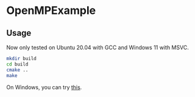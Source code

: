 # OpenMPExample

## Usage

Now only tested on Ubuntu 20.04 with GCC and Windows 11 with MSVC.

```bash
mkdir build
cd build
cmake ..
make
```

On Windows, you can try [this](https://blog.csdn.net/Nichlson/article/details/113763551).
